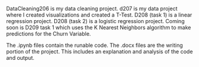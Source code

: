 DataCleaning206 is my data cleaning project. 
d207 is my data project where I created visualizations and created a T-Test. 
D208 (task 1) is a linear regression project. 
D208 (task 2) is a logistic regression project. 
Coming soon is D209 task 1 which uses the K Nearest Neighbors algorithm to make predictions for the Churn Variable. 

The .ipynb files contain the runable code. The .docx files are the writing portion of the project. This includes an explanation and analysis of the code and output. 
